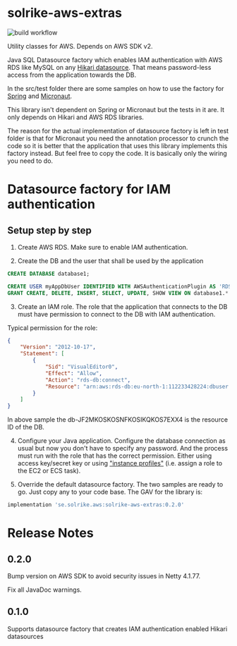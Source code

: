 # solrike-aws-extras
![build workflow](https://github.com/Lucas3oo/solrike-aws-extras/actions/workflows/build.yaml/badge.svg)

Utility classes for AWS. Depends on AWS SDK v2.

Java SQL Datasource factory which enables IAM authentication with AWS RDS like MySQL on any [Hikari datasource](https://github.com/brettwooldridge/HikariCP). That means password-less access from the application towards the DB.

In the src/test folder there are some samples on how to use the factory for
[Spring](./src/test/java/se/solrike/aws/extras/datasourcefactory/sample/RdsIamDatasourceFactoryForSpring.java) and [Micronaut](./src/test/java/se/solrike/aws/extras/datasourcefactory/sample/RdsIamDatasourceFactoryForMicronaut.java).

This library isn't dependent on Spring or Micronaut but the tests in it are. It only depends on Hikari and AWS RDS libraries.

The reason for the actual implementation of datasource factory is left in test folder is that for Micronaut you need the annotation processor to crunch the code so it is better that the application that uses this library implements this factory instead. But feel free to copy the code. It is basically only the wiring you need to do.

# Datasource factory for IAM authentication

## Setup step by step

1) Create AWS RDS. Make sure to enable IAM authentication.

2) Create the DB and the user that shall be used by the application

```sql
CREATE DATABASE database1;

CREATE USER myAppDbUser IDENTIFIED WITH AWSAuthenticationPlugin AS 'RDS';
GRANT CREATE, DELETE, INSERT, SELECT, UPDATE, SHOW VIEW ON database1.* TO myAppDbUser;
```

3) Create an IAM role. The role that the application that connects to the DB must have permission to connect to the DB with IAM
authentication.

Typical permission for the role:


```json
{
    "Version": "2012-10-17",
    "Statement": [
        {
            "Sid": "VisualEditor0",
            "Effect": "Allow",
            "Action": "rds-db:connect",
            "Resource": "arn:aws:rds-db:eu-north-1:112233428224:dbuser:db-JF2MKOSKOSNFKOSIKQKOS7EXX4/myAppDbUser"
        }
    ]
}
```

In above sample the db-JF2MKOSKOSNFKOSIKQKOS7EXX4 is the resource ID of the DB.

4) Configure your Java application. Configure the database connection as usual but now you don't have to specify any password.
And the process must run with the role that has the correct permission. Either using access key/secret key or
using ["instance profiles"](https://docs.aws.amazon.com/IAM/latest/UserGuide/id_roles_use_switch-role-ec2_instance-profiles.html) (i.e. assign a role to the EC2 or ECS task).

5) Override the default datasource factory. The two samples are ready to go. Just copy any to your code base.
The GAV for the library is:

```gradle
implementation 'se.solrike.aws:solrike-aws-extras:0.2.0'
```

# Release Notes
## 0.2.0
Bump version on AWS SDK to avoid security issues in Netty 4.1.77.

Fix all JavaDoc warnings.

## 0.1.0
Supports datasource factory that creates IAM authentication enabled Hikari datasources


